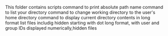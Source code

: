 This folder contains scripts
command to print absolute path name
command to list your directory
command to change working directory to the user's home directory
command to display current directory contents in long format
list files includig hidden starting with dot
long format, with user and group IDs displayed numerically,hidden files
